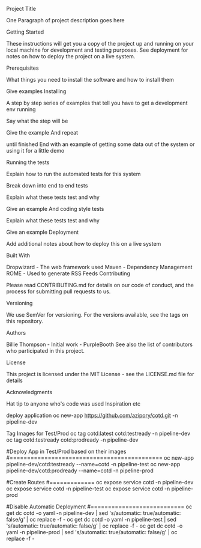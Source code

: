 Project Title

One Paragraph of project description goes here

Getting Started

These instructions will get you a copy of the project up and running on your local machine for development and testing purposes. See deployment for notes on how to deploy the project on a live system.

Prerequisites

What things you need to install the software and how to install them

Give examples
Installing

A step by step series of examples that tell you have to get a development env running

Say what the step will be

Give the example
And repeat

until finished
End with an example of getting some data out of the system or using it for a little demo

Running the tests

Explain how to run the automated tests for this system

Break down into end to end tests

Explain what these tests test and why

Give an example
And coding style tests

Explain what these tests test and why

Give an example
Deployment

Add additional notes about how to deploy this on a live system

Built With

Dropwizard - The web framework used
Maven - Dependency Management
ROME - Used to generate RSS Feeds
Contributing

Please read CONTRIBUTING.md for details on our code of conduct, and the process for submitting pull requests to us.

Versioning

We use SemVer for versioning. For the versions available, see the tags on this repository.

Authors

Billie Thompson - Initial work - PurpleBooth
See also the list of contributors who participated in this project.

License

This project is licensed under the MIT License - see the LICENSE.md file for details

Acknowledgments

Hat tip to anyone who's code was used
Inspiration
etc

deploy application
oc new-app https://github.com/azipory/cotd.git -n pipeline-dev

Tag Images for Test/Prod
oc tag cotd:latest cotd:testready -n pipeline-dev
oc tag cotd:testready cotd:prodready -n pipeline-dev

#Deploy App in Test/Prod based on their images
#============================================
oc new-app pipeline-dev/cotd:testready --name=cotd -n pipeline-test
oc new-app pipeline-dev/cotd:prodready --name=cotd -n pipeline-prod

#Create Routes
#=============
oc expose service cotd -n pipeline-dev
oc expose service cotd -n pipeline-test
oc expose service cotd -n pipeline-prod

#Disable Automatic Deployment
#===========================
oc get dc cotd -o yaml -n pipeline-dev  | sed 's/automatic: true/automatic: false/g' | oc replace -f -
oc get dc cotd -o yaml -n pipeline-test | sed 's/automatic: true/automatic: false/g' | oc replace -f -
oc get dc cotd -o yaml -n pipeline-prod | sed 's/automatic: true/automatic: false/g' | oc replace -f -
